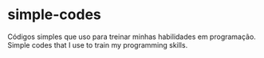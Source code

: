 # simple-codes
Códigos simples que uso para treinar minhas habilidades em programação.
Simple codes that I use to train my programming skills.
